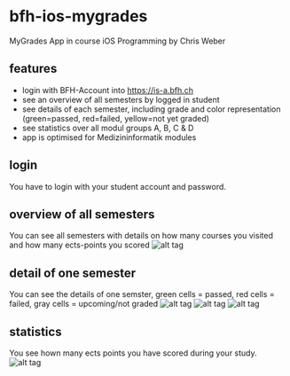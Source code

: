 # bfh-ios-mygrades
MyGrades App in course iOS Programming by Chris Weber

## features
- login with BFH-Account into https://is-a.bfh.ch
- see an overview of all semesters by logged in student
- see details of each semester, including grade and color representation (green=passed, red=failed, yellow=not yet graded)
- see statistics over all modul groups A, B, C & D
- app is optimised for Medizininformatik modules

## login
You have to login with your student account and password.

## overview of all semesters
You can see all semesters with details on how many courses you visited and how many ects-points you scored
![alt tag](https://github.com/QuanTumli/bfh-ios-mygrades/blob/master/_screenshots/semester%20overview.png)

## detail of one semester
You can see the details of one semster, green cells = passed, red cells = failed, gray cells = upcoming/not graded
![alt tag](https://github.com/QuanTumli/bfh-ios-mygrades/blob/master/_screenshots/all%20passed.png)
![alt tag](https://github.com/QuanTumli/bfh-ios-mygrades/blob/master/_screenshots/one%20failed.png)
![alt tag](https://github.com/QuanTumli/bfh-ios-mygrades/blob/master/_screenshots/upcoming.png)

## statistics
You see hown many ects points you have scored during your study.
![alt tag](https://github.com/QuanTumli/bfh-ios-mygrades/blob/master/_screenshots/statistics.png)
